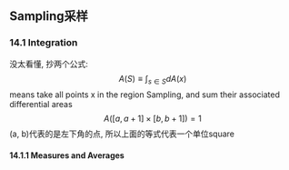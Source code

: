 ## Sampling采样

### 14.1 Integration

没太看懂, 抄两个公式:
$$A(S) \equiv \int_{s\in S}dA(x) $$
means take all points x in the region Sampling, and sum their associated differential areas  
$$A([a, a+1]\times[b, b+1]) = 1$$
(a, b)代表的是左下角的点, 所以上面的等式代表一个单位square

#### 14.1.1 Measures and Averages